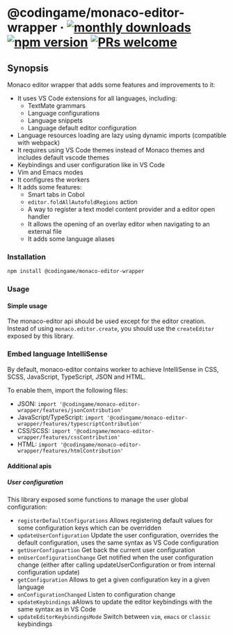 # @codingame/monaco-editor-wrapper &middot; [![monthly downloads](https://img.shields.io/npm/dm/@codingame/monaco-editor-wrapper)](https://www.npmjs.com/package/@codingame/monaco-editor-wrapper) [![npm version](https://img.shields.io/npm/v/@codingame/monaco-editor-wrapper.svg?style=flat)](https://www.npmjs.com/package/@codingame/monaco-editor-wrapper) [![PRs welcome](https://img.shields.io/badge/PRs-welcome-brightgreen.svg)](https://github.com/codingame/monaco-editor-wrapper/pulls)

## Synopsis
Monaco editor wrapper that adds some features and improvements to it:
- It uses VS Code extensions for all languages, including:
  - TextMate grammars
  - Language configurations
  - Language snippets
  - Language default editor configuration
- Language resources loading are lazy using dynamic imports (compatible with webpack)
- It requires using VS Code themes instead of Monaco themes and includes default vscode themes
- Keybindings and user configuration like in VS Code
- Vim and Emacs modes
- It configures the workers
- It adds some features:
  - Smart tabs in Cobol
  - `editor.foldAllAutofoldRegions` action
  - A way to register a text model content provider and a editor open handler
  - It allows the opening of an overlay editor when navigating to an external file
  - It adds some language aliases

### Installation

```bash
npm install @codingame/monaco-editor-wrapper
```

### Usage

#### Simple usage

The monaco-editor api should be used except for the editor creation.
Instead of using `monaco.editor.create`, you should use the `createEditor` exposed by this library.

### Embed language IntelliSense

By default, monaco-editor contains worker to achieve IntelliSense in CSS, SCSS, JavaScript, TypeScript, JSON and HTML.

To enable them, import the following files:
- JSON: `import '@codingame/monaco-editor-wrapper/features/jsonContribution'`
- JavaScript/TypeScript: `import '@codingame/monaco-editor-wrapper/features/typescriptContribution'`
- CSS/SCSS: `import '@codingame/monaco-editor-wrapper/features/cssContribution'`
- HTML: `import '@codingame/monaco-editor-wrapper/features/htmlContribution'`

#### Additional apis

##### User configuration

This library exposed some functions to manage the user global configuration:
- `registerDefaultConfigurations` Allows registering default values for some configuration keys which can be overridden
- `updateUserConfiguration` Update the user configuration, overrides the default configuration, uses the same syntax as VS Code configuration
- `getUserConfiguartion` Get back the current user configuration
- `onUserConfigurationChange` Get notified when the user configuration change (either after calling updateUserConfiguration or from internal configuration update)
- `getConfiguration` Allows to get a given configuration key in a given language
- `onConfigurationChanged` Listen to configuration change
- `updateKeybindings` aAlows to update the editor keybindings with the same syntax as in VS Code
- `updateEditorKeybindingsMode` Switch between `vim`, `emacs` or `classic` keybindings
